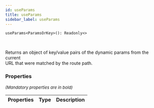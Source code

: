 ```yaml
---
id: useParams
title: useParams
sidebar_label: useParams
---
```


```tsx
useParams<ParamsOrKey>(): Readonly<>
```
<br/>

Returns an object of key/value pairs of the dynamic params from the current  
URL that were matched by the route path.

### Properties

<font size="2"><i>(Mandatory properties are in bold)</i></font>

| Properties | Type | Description |
| --------- | ---- | ----------- |
